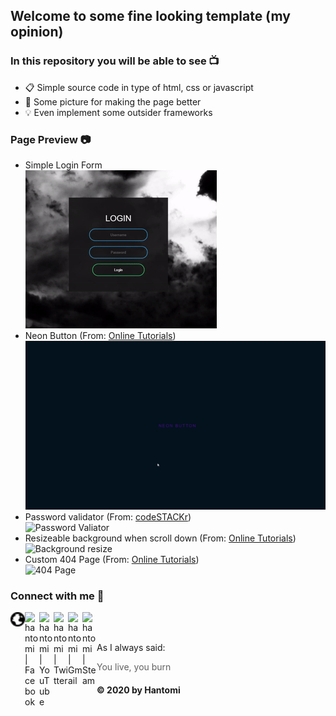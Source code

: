 ## Welcome to some fine looking template (my opinion)

### In this repository you will be able to see 📺

* 📋 Simple source code in type of html, css or javascript
* 📲 Some picture for making the page better
* 💡 Even implement some outsider frameworks

### Page Preview 📷

* Simple Login Form <br/>
![Login page](review-picture/Simple-Login.gif) 
* Neon Button (From: [Online Tutorials](https://www.youtube.com/channel/UCbwXnUipZsLfUckBPsC7Jog)) <br/>
![Neon Button](review-picture/Neon_Button.gif)
* Password validator (From: [codeSTACKr](https://github.com/codeSTACKr)) <br/>
![Password Valiator](https://res.cloudinary.com/practicaldev/image/fetch/s--vWG0pkCi--/c_limit%2Cf_auto%2Cfl_progressive%2Cq_66%2Cw_880/https://dev-to-uploads.s3.amazonaws.com/i/wufwyi2b1r1avqgecrm5.gif)
* Resizeable background when scroll down (From: [Online Tutorials](https://www.youtube.com/channel/UCbwXnUipZsLfUckBPsC7Jog)) <br/>
![Background resize](review-picture/Web_Page.gif)
* Custom 404 Page (From: [Online Tutorials](https://www.youtube.com/channel/UCbwXnUipZsLfUckBPsC7Jog)) <br/>
![404 Page](review-picture/404_Page.gif)

### Connect with me 👐

[<img align="left" alt="github/hantomi" width="23px" src="https://raw.githubusercontent.com/iconic/open-iconic/master/svg/globe.svg" />][website]
[<img align="left" alt="hantomi | Facebook" width="23px" src="https://cdn.jsdelivr.net/npm/simple-icons@3.13.0/icons/facebook.svg" />][facebook]
[<img align="left" alt="hantomi | YouTube" width="23px" src="https://cdn.jsdelivr.net/npm/simple-icons@v3/icons/youtube.svg" />][youtube]
[<img align="left" alt="hantomi | Twitter" width="23px" src="https://cdn.jsdelivr.net/npm/simple-icons@v3/icons/twitter.svg" />][twitter]
[<img align="left" alt="hantomi | Gmail" width="23px" src="https://cdn.jsdelivr.net/npm/simple-icons@3.13.0/icons/gmail.svg" />][gmail]
[<img align="left" alt="hantomi | Steam" width="23px" src="https://cdn.jsdelivr.net/npm/simple-icons@3.13.0/icons/steam.svg" />][steam]

<br/>
<br/>

As I always said:
> You live,
> you burn

#### © 2020 by Hantomi

[website]: https://github.com/hantomi
[twitter]: https://twitter.com/HantoLong
[youtube]: https://www.youtube.com/channel/UCadVLV4Icg1dWZBTPnYed4Q
[facebook]: https://www.facebook.com/long.hanto
[gmail]: mailto:redragon12371@gmail.com
[steam]: https://steamcommunity.com/id/hantomi2690/